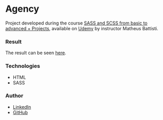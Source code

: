 # Agency
Project developed during the course [SASS and SCSS from basic to advanced + Projects](https://www.udemy.com/course/sass-e-scss-do-basico-ao-avancado-projetos/), available on [Udemy](https://www.udemy.com/) by instructor Matheus Battisti.

### Result
The result can be seen [here](https://carinecasagrande.github.io/agency/).

### Technologies
- HTML
- SASS

### Author
- [LinkedIn](https://www.linkedin.com/in/carinecasagrande/)
- [GitHub](https://github.com/carinecasagrande)
